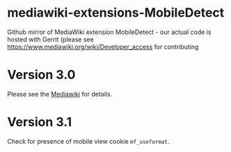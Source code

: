 # mediawiki-extensions-MobileDetect
Github mirror of  MediaWiki extension MobileDetect - our actual code is hosted with Gerrit (please see https://www.mediawiki.org/wiki/Developer_access for contributing

# Version 3.0
Please see the [Mediawiki](https://www.mediawiki.org/wiki/Extension:MobileDetect) for details.

# Version 3.1
Check for presence of mobile view cookie `mf_useformat`.
